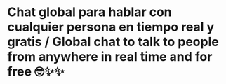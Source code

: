 # Chat global para hablar con cualquier persona en tiempo real y gratis / Global chat to talk to people from anywhere in real time and for free 🤓✨✨
